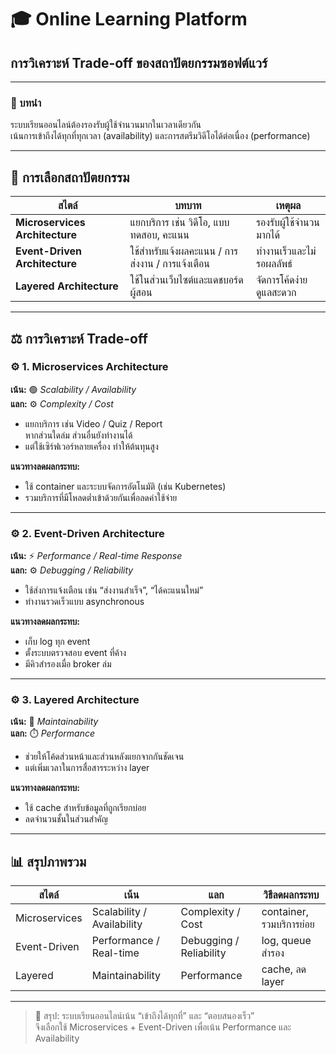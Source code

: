 # 🎓 Online Learning Platform
## การวิเคราะห์ Trade-off ของสถาปัตยกรรมซอฟต์แวร์

---

### 🔹 บทนำ
ระบบเรียนออนไลน์ต้องรองรับผู้ใช้จำนวนมากในเวลาเดียวกัน  
เน้นการเข้าถึงได้ทุกที่ทุกเวลา (availability) และการสตรีมวิดีโอได้ต่อเนื่อง (performance)

---

## 🧭 การเลือกสถาปัตยกรรม

| สไตล์ | บทบาท | เหตุผล |
|--------|---------|---------|
| **Microservices Architecture** | แยกบริการ เช่น วิดีโอ, แบบทดสอบ, คะแนน | รองรับผู้ใช้จำนวนมากได้ |
| **Event-Driven Architecture** | ใช้สำหรับแจ้งผลคะแนน / การส่งงาน / การแจ้งเตือน | ทำงานเร็วและไม่รอผลลัพธ์ |
| **Layered Architecture** | ใช้ในส่วนเว็บไซต์และแดชบอร์ดผู้สอน | จัดการโค้ดง่าย ดูแลสะดวก |

---

## ⚖️ การวิเคราะห์ Trade-off

### ⚙️ 1. Microservices Architecture  
**เน้น:** 🟢 *Scalability / Availability*  
**แลก:** ⚙️ *Complexity / Cost*

- แยกบริการ เช่น Video / Quiz / Report  
  หากส่วนใดล่ม ส่วนอื่นยังทำงานได้  
- แต่ใช้เซิร์ฟเวอร์หลายเครื่อง ทำให้ต้นทุนสูง  

**แนวทางลดผลกระทบ:**  
- ใช้ container และระบบจัดการอัตโนมัติ (เช่น Kubernetes)  
- รวมบริการที่มีโหลดต่ำเข้าด้วยกันเพื่อลดค่าใช้จ่าย  

---

### ⚙️ 2. Event-Driven Architecture  
**เน้น:** ⚡ *Performance / Real-time Response*  
**แลก:** ⚙️ *Debugging / Reliability*

- ใช้ส่งการแจ้งเตือน เช่น “ส่งงานสำเร็จ”, “ได้คะแนนใหม่”  
- ทำงานรวดเร็วแบบ asynchronous  

**แนวทางลดผลกระทบ:**  
- เก็บ log ทุก event  
- ตั้งระบบตรวจสอบ event ที่ค้าง  
- มีคิวสำรองเมื่อ broker ล่ม  

---

### ⚙️ 3. Layered Architecture  
**เน้น:** 🔧 *Maintainability*  
**แลก:** ⏱️ *Performance*

- ช่วยให้โค้ดส่วนหน้าและส่วนหลังแยกจากกันชัดเจน  
- แต่เพิ่มเวลาในการสื่อสารระหว่าง layer  

**แนวทางลดผลกระทบ:**  
- ใช้ cache สำหรับข้อมูลที่ถูกเรียกบ่อย  
- ลดจำนวนชั้นในส่วนสำคัญ  

---

## 📊 สรุปภาพรวม

| สไตล์ | เน้น | แลก | วิธีลดผลกระทบ |
|--------|------|------|----------------|
| Microservices | Scalability / Availability | Complexity / Cost | container, รวมบริการย่อย |
| Event-Driven | Performance / Real-time | Debugging / Reliability | log, queue สำรอง |
| Layered | Maintainability | Performance | cache, ลด layer |

---

> 💬 สรุป: ระบบเรียนออนไลน์เน้น “เข้าถึงได้ทุกที่” และ “ตอบสนองเร็ว”  
> จึงเลือกใช้ Microservices + Event-Driven เพื่อเน้น Performance และ Availability
